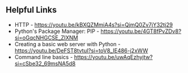 ## Helpful Links
- HTTP - https://youtu.be/kBXQZMmiA4s?si=QjmQ0Zv7jY32tj29
- Python's Package Manager: PIP - https://youtu.be/4GT8fPvZDv8?si=oGqcNHGCSE_ZIXNM
- Creating a basic web server with Python - https://youtu.be/DeFST8tvtuI?si=toV8_IE486-j2xWW
- Command line basics - https://youtu.be/uwAqEzhyjtw?si=cSbe32_69msNA5d8
